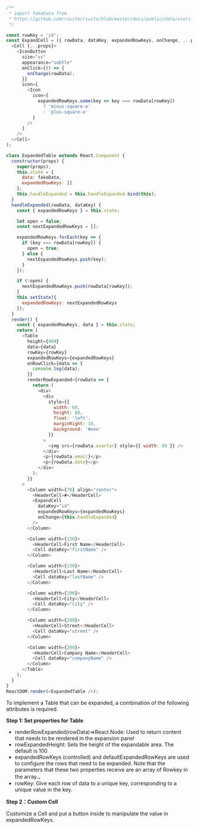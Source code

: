 <!--start-code-->

```js
/**
 * import fakeData from
 * https://github.com/rsuite/rsuite/blob/master/docs/public/data/users.json
 */

const rowKey = 'id';
const ExpandCell = ({ rowData, dataKey, expandedRowKeys, onChange, ...props }) => (
  <Cell {...props}>
    <IconButton
      size="xs"
      appearance="subtle"
      onClick={() => {
        onChange(rowData);
      }}
      icon={
        <Icon
          icon={
            expandedRowKeys.some(key => key === rowData[rowKey])
              ? 'minus-square-o'
              : 'plus-square-o'
          }
        />
      }
    />
  </Cell>
);

class ExpandedTable extends React.Component {
  constructor(props) {
    super(props);
    this.state = {
      data: fakeData,
      expandedRowKeys: []
    };
    this.handleExpanded = this.handleExpanded.bind(this);
  }
  handleExpanded(rowData, dataKey) {
    const { expandedRowKeys } = this.state;

    let open = false;
    const nextExpandedRowKeys = [];

    expandedRowKeys.forEach(key => {
      if (key === rowData[rowKey]) {
        open = true;
      } else {
        nextExpandedRowKeys.push(key);
      }
    });

    if (!open) {
      nextExpandedRowKeys.push(rowData[rowKey]);
    }
    this.setState({
      expandedRowKeys: nextExpandedRowKeys
    });
  }
  render() {
    const { expandedRowKeys, data } = this.state;
    return (
      <Table
        height={400}
        data={data}
        rowKey={rowKey}
        expandedRowKeys={expandedRowKeys}
        onRowClick={data => {
          console.log(data);
        }}
        renderRowExpanded={rowData => {
          return (
            <div>
              <div
                style={{
                  width: 60,
                  height: 60,
                  float: 'left',
                  marginRight: 10,
                  background: '#eee'
                }}
              >
                <img src={rowData.avartar} style={{ width: 60 }} />
              </div>
              <p>{rowData.email}</p>
              <p>{rowData.date}</p>
            </div>
          );
        }}
      >
        <Column width={70} align="center">
          <HeaderCell>#</HeaderCell>
          <ExpandCell
            dataKey="id"
            expandedRowKeys={expandedRowKeys}
            onChange={this.handleExpanded}
          />
        </Column>

        <Column width={130}>
          <HeaderCell>First Name</HeaderCell>
          <Cell dataKey="firstName" />
        </Column>

        <Column width={130}>
          <HeaderCell>Last Name</HeaderCell>
          <Cell dataKey="lastName" />
        </Column>

        <Column width={200}>
          <HeaderCell>City</HeaderCell>
          <Cell dataKey="city" />
        </Column>

        <Column width={200}>
          <HeaderCell>Street</HeaderCell>
          <Cell dataKey="street" />
        </Column>

        <Column width={200}>
          <HeaderCell>Company Name</HeaderCell>
          <Cell dataKey="companyName" />
        </Column>
      </Table>
    );
  }
}
ReactDOM.render(<ExpandedTable />);
```

<!--end-code-->

To implement a Table that can be expanded, a combination of the following attributes is required.

**Step 1: Set properties for Table**

* renderRowExpanded(rowData)=>React.Node: Used to return content that needs to be rendered in the expansion panel
* rowExpandedHeight: Sets the height of the expandable area. The default is 100
* expandedRowKeys (controlled) and defaultExpandedRowKeys are used to configure the rows that need to be expanded. Note that the parameters that these two properties receive are an array of Rowkey in the array.。
* rowKey: Give each row of data to a unique key, corresponding to a unique value in the key.

**Step 2：Custom Cell**

Customize a Cell and put a button inside to manipulate the value in expandedRowKeys.
